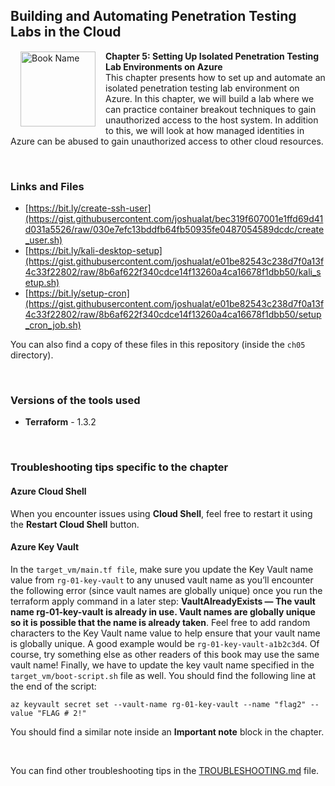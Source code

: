 ## Building and Automating Penetration Testing Labs in the Cloud

<a href="https://www.packtpub.com/product/building-and-automating-penetration-testing-labs-in-the-cloud/9781837632398"><img src="https://content.packt.com/B19755/cover_image_small.jpg" alt="Book Name" height="120px" align="left" style="margin: 0px 15px; border-color: white; border-style: solid; border-width: 1px;"></a>

**Chapter 5: Setting Up Isolated Penetration Testing Lab Environments on Azure** <br />
This chapter presents how to set up and automate an isolated penetration testing lab environment on Azure. In this chapter, we will build a lab where we can practice container breakout techniques to gain unauthorized access to the host system. In addition to this, we will look at how managed identities in Azure can be abused to gain unauthorized access to other cloud resources.

<br />

### Links and Files

- [https://bit.ly/create-ssh-user](https://gist.githubusercontent.com/joshualat/bec319f607001e1ffd69d41d031a5526/raw/030e7efc13bddfb64fb50935fe0487054589dcdc/create_user.sh)
- [https://bit.ly/kali-desktop-setup](https://gist.githubusercontent.com/joshualat/e01be82543c238d7f0a13f4c33f22802/raw/8b6af622f340cdce14f13260a4ca16678f1dbb50/kali_setup.sh)
- [https://bit.ly/setup-cron](https://gist.githubusercontent.com/joshualat/e01be82543c238d7f0a13f4c33f22802/raw/8b6af622f340cdce14f13260a4ca16678f1dbb50/setup_cron_job.sh)

You can also find a copy of these files in this repository (inside the `ch05` directory).

<br />

### Versions of the tools used 

- **Terraform** - 1.3.2

<br />

### Troubleshooting tips specific to the chapter

#### Azure Cloud Shell

When you encounter issues using **Cloud Shell**, feel free to restart it using the **Restart Cloud Shell** button.

#### Azure Key Vault

In the `target_vm/main.tf file`, make sure you update the Key Vault name value from `rg-01-key-vault` to any unused vault name as you’ll encounter the following error (since vault names are globally unique) once you run the terraform apply command in a later step: **VaultAlreadyExists — The vault name rg-01-key-vault is already in use. Vault names are globally unique so it is possible that the name is already taken**. Feel free to add random characters to the Key Vault name value to help ensure that your vault name is globally unique. A good example would be `rg-01-key-vault-a1b2c3d4`. Of course, try something else as other readers of this book may use the same vault name! Finally, we have to update the key vault name specified in the `target_vm/boot-script.sh` file as well. You should find the following line at the end of the script: 

```
az keyvault secret set --vault-name rg-01-key-vault --name "flag2" --value "FLAG # 2!"
```

You should find a similar note inside an **Important note** block in the chapter.

<br />

You can find other troubleshooting tips in the [TROUBLESHOOTING.md](../TROUBLESHOOTING.md) file.